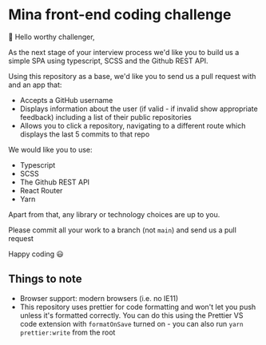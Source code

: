 # Mina front-end coding challenge

👋 Hello worthy challenger,

As the next stage of your interview process we'd like you to build us a simple SPA using typescript, SCSS and the Github REST API.

Using this repository as a base, we'd like you to send us a pull request with and an app that:

- Accepts a GitHub username
- Displays information about the user (if valid - if invalid show appropriate feedback) including a list of their public repositories
- Allows you to click a repository, navigating to a different route which displays the last 5 commits to that repo

We would like you to use:

- Typescript
- SCSS
- The Github REST API
- React Router
- Yarn

Apart from that, any library or technology choices are up to you.

Please commit all your work to a branch (not `main`) and send us a pull request

Happy coding 😃

## Things to note

- Browser support: modern browsers (i.e. no IE11)
- This repository uses prettier for code formatting and won't let you push unless it's formatted correctly. You can do this using the Prettier VS code extension with `formatOnSave` turned on - you can also run `yarn prettier:write` from the root
